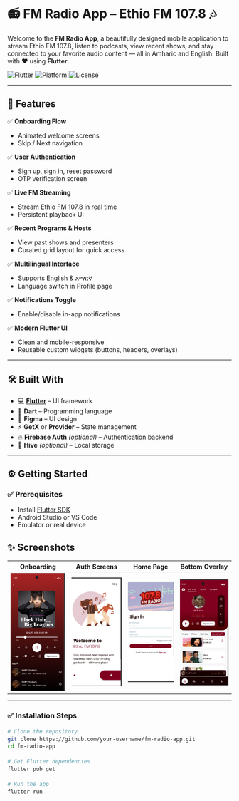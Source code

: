 # 📻 FM Radio App – Ethio FM 107.8 🎶

Welcome to the **FM Radio App**, a beautifully designed mobile application to stream Ethio FM 107.8, listen to podcasts, view recent shows, and stay connected to your favorite audio content — all in Amharic and English. Built with ❤️ using **Flutter**.

![Flutter](https://img.shields.io/badge/Flutter-3.16-blue?logo=flutter)
![Platform](https://img.shields.io/badge/Platform-Android%20%7C%20iOS-green)
![License](https://img.shields.io/badge/License-MIT-yellow.svg)

---



## 🚀 Features

✅ **Onboarding Flow**  
- Animated welcome screens  
- Skip / Next navigation  

✅ **User Authentication**  
- Sign up, sign in, reset password  
- OTP verification screen  

✅ **Live FM Streaming**  
- Stream Ethio FM 107.8 in real time  
- Persistent playback UI  

✅ **Recent Programs & Hosts**  
- View past shows and presenters  
- Curated grid layout for quick access  

✅ **Multilingual Interface**  
- Supports English & አማርኛ  
- Language switch in Profile page  

✅ **Notifications Toggle**  
- Enable/disable in-app notifications  

✅ **Modern Flutter UI**  
- Clean and mobile-responsive  
- Reusable custom widgets (buttons, headers, overlays)

---

## 🛠 Built With

- 💻 **[Flutter](https://flutter.dev/)** – UI framework  
- 🎯 **Dart** – Programming language  
- 🎨 **Figma** – UI design  
- ⚡ **GetX** or **Provider** – State management  
- 🔥 **Firebase Auth** *(optional)* – Authentication backend  
- 🐝 **Hive** *(optional)* – Local storage

---

## ⚙️ Getting Started

### ✅ Prerequisites

- Install [Flutter SDK](https://flutter.dev/docs/get-started/install)
- Android Studio or VS Code
- Emulator or real device


## ✨ Screenshots

| Onboarding | Auth Screens | Home Page | Bottom Overlay |
|------------|---------------|-----------|----------------|
| ![onboarding](assets/Screenshot/s1.jpg) | ![auth](assets/Screenshot/s2.jpg) | ![home](assets/Screenshot/s3.jpg) | ![overlay](assets/Screenshot/s4.jpg) |

---

### ✅ Installation Steps

```bash
# Clone the repository
git clone https://github.com/your-username/fm-radio-app.git
cd fm-radio-app

# Get Flutter dependencies
flutter pub get

# Run the app
flutter run
